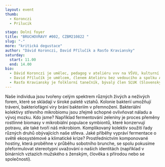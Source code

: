 ```yaml
---
layout: event
thumb:
  - Koronczi
  - Prilucik

stage: Dolní foyer
title: "BRUCHOVRAVY #002, CZBM210822 "
slug: "-"
more: "kritická degustace"
author: "Dávid Koronczi, David Přílučík a Rasťo Kraviansky"
saturday:
  start: 11.00
  end: 14.00
bio:
  - Dávid Koronczi je umělec, pedagog v ateliéru vvv na VŠVU, kulturní organizátor a grafický designér. Zajímá se o angažované přístupy v umění, kolektivní sdílení a symbolicko-kritický potenciál gastronomie.
  - David Přílučík je umělcem, členem Ateliéru bez vedoucího a spolku Artyčok TV a spolupracuje s neziskovými a aktivistickými organizacemi. Ve své současné práci tematizuje vztahy a situace, které formují naši sociální a kulturní danost.
  - Rasťo Kraviansky je folklorní tanečník, bývalý člen SĽUK (Slovenský ľudový umelecký kolektív), aktuálně působící v několika inscenacích Slovenského národného divadla.
---
```


Naše individua jsou tvořeny celým spektrem různých živých a neživých forem, které se skládají v široké paletě vztahů. Kolonie bakterií umožňují trávení, bakteriofágní viry brání bakteriím v přemnožení. Bakteriální kolektivy střevního mikrobiomu jsou zřejmě schopné ovlivňovat náladu a vývoj mozku. Kdo jsme? Například fermentování zeleniny je proces přeměny rostlinné biomasy v mikrobiální populace symbiontů, které konzervují potravu, ale také tvoří náš mikrobiom. Komplikovaný kolektiv soužití řady různých druhů obývajících naše střeva. Jaké příběhy vypráví fermentace o světě ekosystémové a klimatické krize? Prostřednictvím komponované hostiny, která proběhne v průběhu sobotního brunche, se spolu pokusíme přeformulovat stereotypní uvažování o našich identitách (například v binárních vztazích mužského s ženským, člověka s přírodou nebo se společností).

